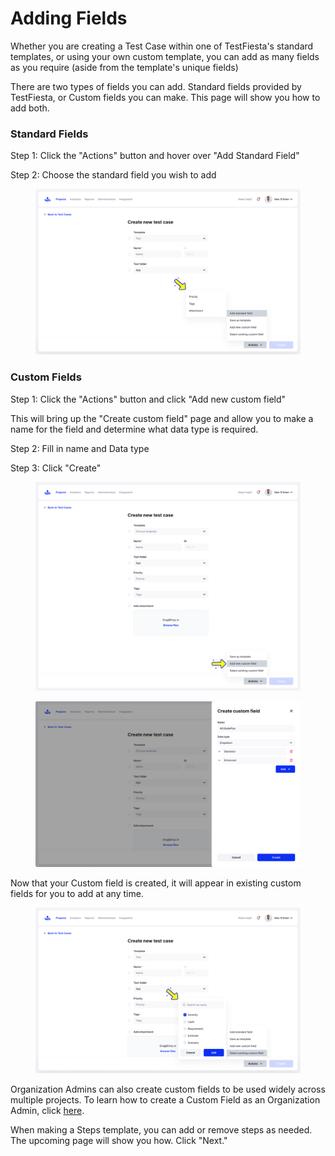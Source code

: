 # Adding Fields

Whether you are creating a Test Case within one of TestFiesta's standard templates, or using your own custom template, you can add as many fields as you require (aside from the template's unique fields)

There are two types of fields you can add. Standard fields provided by TestFiesta, or Custom fields you can make. This page will show you how to add both.

### Standard Fields

Step 1: Click the "Actions" button and hover over "Add Standard Field"&#x20;

Step 2: Choose the standard field you wish to add&#x20;

<figure><img src="../../../.gitbook/assets/803_Test Cases 68_Create new test case - Add standard field.png" alt=""><figcaption></figcaption></figure>

### Custom Fields

Step 1: Click the "Actions" button and click "Add new custom field"&#x20;

This will bring up the "Create custom field" page and allow you to make a name for the field and determine what data type is required.&#x20;

Step 2: Fill in name and Data type&#x20;

Step 3: Click "Create"&#x20;

<div><figure><img src="../../../.gitbook/assets/795_Test Cases 65_Create new test case - Select existing custom field.png" alt=""><figcaption></figcaption></figure> <figure><img src="../../../.gitbook/assets/794_Test Cases 64_Create new test case - Select existing custom field.png" alt=""><figcaption></figcaption></figure></div>

Now that your Custom field is created, it will appear in existing custom fields for you to add at any time.&#x20;

<figure><img src="../../../.gitbook/assets/742_Test Cases 21_Create new test case.png" alt=""><figcaption></figcaption></figure>

Organization Admins can also create custom fields to be used widely across multiple projects. To learn how to create a Custom Field as an Organization Admin, click [here](../../../administration-tab/custom-fields/).&#x20;

When making a Steps template, you can add or remove steps as needed. The upcoming page will show you how. Click "Next."
